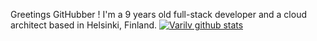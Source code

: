Greetings GitHubber ! 
I'm a 9 years old full-stack developer and a cloud architect based in Helsinki, Finland.
[![Varilv github stats](https://github-readme-stats.vercel.app/api?username=Varulv1997)](https://github.com/Varulv1997/github-readme-stats)
